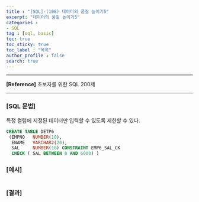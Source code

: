 ```yaml
---
title : "[SQL]-(108) 데이터의 품질 높이기5"
excerpt: "데이터의 품질 높이기5"
categories :
- SQL
tag : [sql, basic]
toc: true
toc_sticky: true
toc_label : "목록"
author_profile : false
search: true
---
```


---
**[Reference]** 초보자를 위한 SQL 200제

---

### [SQL 문법]
특정 컬럼에 지정된 데이터만 입력할 수 있도록 제한할 수 있다.
```sql
CREATE TABLE DETP6
 (EMPNO   NUMBER(10),
  ENAME   VARCHAR2(20),
  SAL     NUMBER(10) CONSTRAINT EMP6_SAL_CK
  CHECK ( SAL BETWEEN 0 AND 6000) )
```
### [예시]
```python
```
### [결과]

    
